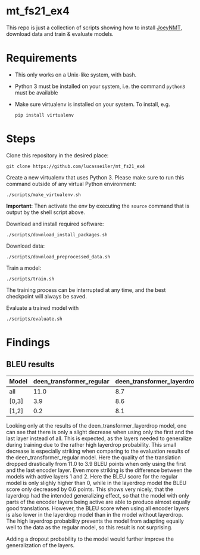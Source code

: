 # mt_fs21_ex4

This repo is just a collection of scripts showing how to install [JoeyNMT](https://github.com/joeynmt/joeynmt), download
data and train & evaluate models.

# Requirements

- This only works on a Unix-like system, with bash.
- Python 3 must be installed on your system, i.e. the command `python3` must be available
- Make sure virtualenv is installed on your system. To install, e.g.

    `pip install virtualenv`

# Steps

Clone this repository in the desired place:

    git clone https://github.com/lucasseiler/mt_fs21_ex4

Create a new virtualenv that uses Python 3. Please make sure to run this command outside of any virtual Python environment:

    ./scripts/make_virtualenv.sh

**Important**: Then activate the env by executing the `source` command that is output by the shell script above.

Download and install required software:

    ./scripts/download_install_packages.sh

Download data:

    ./scripts/download_preprocessed_data.sh

Train a model:

    ./scripts/train.sh

The training process can be interrupted at any time, and the best checkpoint will always be saved.

Evaluate a trained model with

    ./scripts/evaluate.sh
    
    
# Findings

## BLEU results

| Model | deen_transformer_regular | deen_transformer_layerdrop | deen_transformer_small |
| ----- | ------------------------ | -------------------------- | ---------------------- |
| all   | 11.0                     | 8.7                        |                   10.7 |
| [0,3] | 3.9                      | 8.6
| [1,2] | 0.2                      | 8.1

Looking only at the results of the deen_transformer_layerdrop model, one can see that there is only a slight decrease
when using only the first and the last layer instead of all. This is expected, as the layers needed to generalize during
training due to the rather high layerdrop probability. This small decrease is especially striking when comparing to the 
evaluation results of the deen_transformer_regular model. Here the quality of the translation dropped drastically from 11.0
to 3.9 BLEU points when only using the first and the last encoder layer. Even more striking is the difference between the
models with active layers 1 and 2. Here the BLEU score for the regular model is only slighly higher than 0, while in the
layerdrop model the BLEU score only decreased by 0.6 points.
This shows very nicely, that the layerdrop had the intended generalizing effect, so that the model with only parts of the 
encoder layers being active are able to produce almost equally good translations. However, the BLEU score when using all encoder layers
is also lower in the layerdrop model than in the model without layerdrop. The high layerdrop probability prevents the model
from adapting equally well to the data as the regular model, so this result is not surprising.

Adding a dropout probability to the model would further improve the generalization of the layers.


